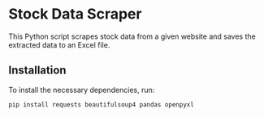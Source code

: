 # Stock Data Scraper

This Python script scrapes stock data from a given website and saves the extracted data to an Excel file.

## Installation

To install the necessary dependencies, run:

```bash
pip install requests beautifulsoup4 pandas openpyxl
